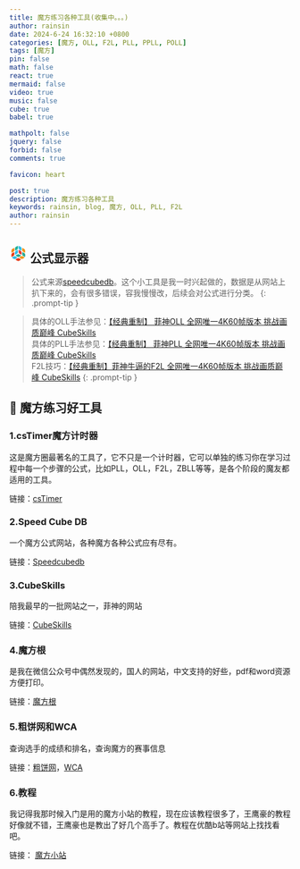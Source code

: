```yaml
---
title: 魔方练习各种工具(收集中。。。)
author: rainsin
date: 2024-6-24 16:32:10 +0800
categories: [魔方, OLL, F2L, PLL, PPLL, POLL]
tags: [魔方]
pin: false
math: false
react: true
mermaid: false
video: true
music: false
cube: true
babel: true

mathpolt: false
jquery: false
forbid: false
comments: true

favicon: heart

post: true
description: 魔方练习各种工具
keywords: rainsin, blog, 魔方, OLL, PLL, F2L
author: rainsin
---
```


<style>
#access-tags,#panel-wrapper,#access-lastmod{
    display: none;
}
#core-wrapper, #tail-wrapper {
    width: 100%;
    padding-right: 0 !important;
    padding-left: 0 !important;
}
.bilibili-box{
    width: 100%;
    aspect-ratio: 1920/1080;
}
</style>

<link rel="stylesheet" href="/assets/share/cube.css"/>

<h2 id="魔方">
<svg t="1708149429539" class="icon" viewBox="0 0 1024 1024" version="1.1" xmlns="http://www.w3.org/2000/svg" p-id="4418" width="32" height="32"><path d="M323.84980539 263.0163893c0-2.43789794-0.95396079-76.74079765 17.48927003-99.529848 18.65522165-23.31902673 72.07699258-53.42177092 72.0769926-53.42177092s60.94745697-37.94641717 72.18298867-31.05670361c11.34152642 6.67772137 9.43360625 80.23865248 9.43360624 80.23865112s-0.52997775 72.60697034-12.29548722 93.59409521c-11.76550947 20.88112878-72.81896114 57.44960351-72.81896116 57.44960351s-53.42177092 34.87254538-71.75900702 34.23657151c-17.91325308-0.95396079-14.30940351-78.96670477-14.30940214-81.51059882z" fill="#23B299" p-id="4419"></path><path d="M361.0542526 634.5308878c0.42398164 13.14345191 65.2932751 47.59201423 65.2932751 47.59201424s63.80933795 35.08453619 87.65834381 35.08453618c24.06099668 0 85.64442613-35.29652702 85.64442614-35.29652702s56.70763356-29.57276643 65.08128429-45.79009013c8.26765462-16.11132761-61.58343083-51.19586379-63.80933796-52.46781014-2.0139163-1.16595163-66.45922673-38.2644041-95.3960193-33.49460292-29.57276643 4.98179199-82.04057657 36.78046556-82.04057658 36.78046555s-62.85537717 34.44856234-62.4313955 47.59201424z" fill="#2AA992" p-id="4420"></path><path d="M334.44936324 579.09520059C352.78659796 579.83716916 406.10237279 544.85862907 406.10237279 544.85862907s60.94745697-36.56847474 72.81896253-57.44960351c11.76550947-20.88112878 12.40148194-93.48809911 12.40148194-93.48809912s1.80192546-73.45493502-9.43360623-80.23865249c-11.23553171-6.78371747-72.2889834 31.05670361-72.28898341 31.05670499s-53.31577482 30.31473503-72.07699258 53.42177093c-18.44323084 22.89504508-17.48927005 97.19794478-17.48927141 99.74183882-0.21199083 2.43789794-3.60384956 80.55663941 14.41539961 81.1926119z" fill="#31BDEB" p-id="4421"></path><path d="M745.81819909 377.70360274c11.87150419 20.88112878 72.92495725 57.44960351 72.92495728 57.44960351s53.42177092 34.97854009 71.75900565 34.2365715c17.91325308-0.74196858 14.52139435-78.64871783 14.52139435-81.19261187 0-2.43789794 1.05995552-76.63480292-17.48927006-99.74183884-18.76121775-23.213032-72.18298867-53.42177092-72.18298868-53.42177092s-61.05345308-37.94641717-72.18298868-31.0567036c-11.34152642 6.78371747-9.53960234 80.23865248-9.53960096 80.23865112s0.63597386 72.60697034 12.1894911 93.4880991z" fill="#F39518" p-id="4422"></path><path d="M686.3546793 398.26674596c-18.86721248-23.213032-72.18298867-53.52776703-72.1829873-53.52776702s-60.94745697-37.84042107-72.28898479-30.95070888c-11.23553171 6.88971218-9.53960234 80.23865248-9.53960097 80.23865249s0.74196858 72.60697034 12.40148194 93.48809911c11.76550947 20.88112878 72.71296643 57.44960351 72.71296644 57.44960351s53.52776703 34.87254538 71.75900566 34.23657152c18.0192478-0.74196858 14.52139435-78.75471394 14.41539824-81.19261329 0.21199083-2.54389405 1.16595163-76.84679375-17.27727922-99.74183744z" fill="#E83A37" p-id="4423"></path><path d="M540.92874781 252.62882228c11.65951337 20.88112878 72.71296643 57.44960351 72.71296643 57.44960211s53.42177092 34.87254538 71.75900564 34.23657152c17.91325308-0.63597386 14.52139435-78.64871783 14.52139435-81.19261189 0-2.43789794 0.84796468-76.74079765-17.48927144-99.52984662-18.76121775-23.31902673-72.18298867-53.42177092-72.18298729-53.42177093s-61.05345308-37.94641717-72.28898478-31.1626997c-11.34152642 6.78371747-9.43360625 80.23865248-9.43360625 80.23865112s0.63597386 72.39497951 12.40148334 93.38210439z" fill="#31BDEB" p-id="4424"></path><path d="M273.81989182 612.58980351c11.76550947-20.98712489 12.40148194-93.59409522 12.40148333-93.59409522s1.80192546-73.45493502-9.43360625-80.3446472c-11.44752253-6.78371747-72.39497951 31.05670361-72.39497951 31.0567036s-53.31577482 30.20873892-72.07699258 53.42177092C113.87256597 546.1305754 114.72053067 620.32748037 114.72053067 622.76537834c-0.10599611 2.54389405-3.39185872 80.55663941 14.52139433 81.29860799 18.44323084 0.63597386 71.75900565-34.2365715 71.75900567-34.23657151s61.1594478-36.46247863 72.81896115-57.23761131z" fill="#E83B18" p-id="4425"></path><path d="M807.71961548 695.26635394c-2.0139163-1.16595163-66.45922673-38.37039883-95.39601931-33.38860684-29.46677034 4.8757959-81.93458183 36.67446947-81.93458184 36.67446948s-62.96137326 34.55455844-62.64338634 47.69800896c0.52997775 13.14345191 65.39927121 47.59201423 65.39927259 47.59201424s63.80933795 35.08453619 87.55234633 35.08453619c24.06099668 0 85.75042224-35.40252313 85.75042223-35.40252174s56.70763356-29.57276643 64.97528818-45.79009016c8.47964684-16.11132761-61.37144-51.40785462-63.70334184-52.46781013z" fill="#F39518" p-id="4426"></path><path d="M133.26975623 469.28378164c18.33723473 0.74196858 71.75900565-34.2365715 71.75900702-34.2365715s60.94745697-36.46247863 72.81896117-57.44960213c11.76550947-20.88112878 12.40148194-93.59409522 12.40148195-93.59409521s1.80192546-73.34893891-9.43360625-80.13265638c-11.44752253-6.88971218-72.39497951 31.05670361-72.39497951 31.0567036s-53.42177092 30.20873892-72.07699257 53.4217723C117.90039857 311.35037213 118.74836326 385.65327182 118.74836326 388.09116977c-0.10599611 2.43789794-3.49785345 80.55663941 14.52139297 81.19261187z" fill="#F18B1D" p-id="4427"></path><path d="M908.94539284 622.97736915c0.10599611-2.43789794 0.95396079-76.63480292-17.48927143-99.63584273-18.76121775-23.31902673-72.18298867-53.42177092-72.18298729-53.42177091s-60.84146086-37.84042107-72.18298869-31.0567036c-11.23553171 6.88971218-9.53960234 80.34464721-9.53960234 80.34464722s0.74196858 72.60697034 12.40148333 93.59409521c11.76550947 20.77513267 72.71296643 57.44960351 72.71296642 57.44960213s53.42177092 34.87254538 71.86500039 34.2365715c18.0192478-0.95396079 14.52139435-79.07270087 14.41539961-81.51059882z" fill="#2AA992" p-id="4428"></path><path d="M455.28432166 753.56392076c8.1616599-16.0053315-61.58343083-51.19586379-63.91533404-52.46781014-2.0139163-1.16595163-66.45922673-38.2644041-95.39601931-33.49460293-29.46677034 4.98179199-81.93458183 36.67446947-81.93458186 36.67446947s-62.96137326 34.66055316-62.53739022 47.80400506c0.42398164 13.14345191 65.2932751 47.59201423 65.29327511 47.59201424s63.70334185 35.08453619 87.65834243 35.08453618 85.64442613-35.29652702 85.64442751-35.29652702 56.70763356-29.57276643 65.18728038-45.89608486z" fill="#31BDEB" p-id="4429"></path><path d="M598.27235521 812.70945363c-2.0139163-1.16595163-66.353232-38.2644041-95.3960193-33.38860681-29.57276643 4.98179199-82.04057657 36.67446947-82.04057796 36.67446944S357.9803808 850.65586944 358.40436382 863.90531743c0.42398164 13.14345191 65.2932751 47.59201423 65.29327511 47.59201424s63.70334185 34.97854009 87.55234633 34.9785401c23.95500059 0 85.64442613-35.29652702 85.64442752-35.29652702s56.70763356-29.57276643 64.97528817-45.79009016c8.37365073-16.21732371-61.37144-51.51385073-63.59734574-52.67980096z" fill="#E83B18" p-id="4430"></path></svg>
公式显示器
</h2>

> 公式来源[speedcubedb](https://www.speedcubedb.com/)。这个小工具是我一时兴起做的，数据是从网站上扒下来的，会有很多错误，容我慢慢改，后续会对公式进行分类。
{: .prompt-tip }

<div id="cubes-box"></div>

> 具体的OLL手法参见：[【经典重制】 菲神OLL 全网唯一4K60帧版本 挑战画质巅峰 CubeSkills](https://www.bilibili.com/video/BV1wd4y187Cr) <br/>
> 具体的PLL手法参见：[【经典重制】 菲神PLL 全网唯一4K60帧版本 挑战画质巅峰 CubeSkills](https://www.bilibili.com/video/BV1gP411g7Dw) <br/>
> F2L技巧：[【经典重制】菲神牛逼的F2L 全网唯一4K60帧版本 挑战画质巅峰 CubeSkills](https://www.bilibili.com/video/BV1WD4y1s7Z2)
{: .prompt-tip }

<h2>🎯 魔方练习好工具</h2>

### 1.csTimer魔方计时器

这是魔方圈最著名的工具了，它不只是一个计时器，它可以单独的练习你在学习过程中每一个步骤的公式，比如PLL，OLL，F2L，ZBLL等等，是各个阶段的魔友都适用的工具。

链接：[csTimer](https://www.cstimer.net/)

### 2.Speed Cube DB

一个魔方公式网站，各种魔方各种公式应有尽有。

链接：[Speedcubedb](https://speedcubedb.com/)

### 3.CubeSkills

陪我最早的一批网站之一，菲神的网站

链接：[CubeSkills](https://www.cubeskills.com/)

### 4.魔方根

是我在微信公众号中偶然发现的，国人的网站，中文支持的好些，pdf和word资源方便打印。

链接：[魔方根](https://www.cuberoot.me/)

### 5.粗饼网和WCA

查询选手的成绩和排名，查询魔方的赛事信息

链接：[粗饼网](https://cubing.com/)，[WCA](https://www.worldcubeassociation.org/)

### 6.教程

我记得我那时候入门是用的魔方小站的教程，现在应该教程很多了，王鹰豪的教程好像就不错，王鹰豪也是教出了好几个高手了。教程在优酷b站等网站上找找看吧。

链接： [魔方小站](http://www.rubik.com.cn/beginner.htm)

<script type="text/babel" data-type="module" src="/assets/share/component/cube.js"></script>